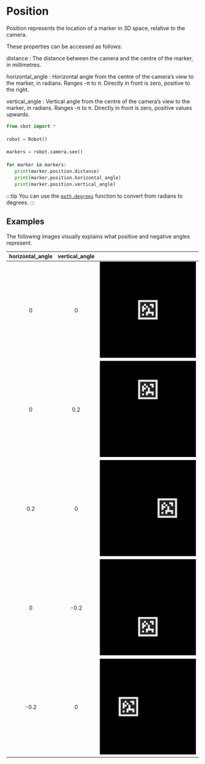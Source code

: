 # Position

Position represents the location of a marker in 3D space, relative to the camera.

These properties can be accessed as follows:

<!-- Uses remark-deflist plugin -->
distance
: The distance between the camera and the centre of the marker, in millimetres.

horizontal_angle
: Horizontal angle from the centre of the camera’s view to the marker, in radians. Ranges -&pi; to &pi;. Directly in front is zero, positive to the right.

vertical_angle
: Vertical angle from the centre of the camera’s view to the marker, in radians. Ranges -&pi; to &pi;. Directly in front is zero, positive values upwards.


```python
from sbot import *

robot = Robot()

markers = robot.camera.see()

for marker in markers:
   print(marker.position.distance)
   print(marker.position.horizontal_angle)
   print(marker.position.vertical_angle)
```

:::tip
You can use the [`math.degrees`](https://docs.python.org/3/library/math.html#math.degrees) function to convert from radians to degrees.
:::

## Examples

The following images visually explains what positive and negative angles represent.

| horizontal_angle | vertical_angle |                                                                                   |
| :--------------: | :------------: | :-------------------------------------------------------------------------------: |
|             0    |           0    | ![Position centre](../../assets/img/api/vision/pos_centre.png "Position centre")  |
|             0    |           0.2  | ![Position up](../../assets/img/api/vision/pos_up.png "Position up")              |
|             0.2  |           0    | ![Position right](../../assets/img/api/vision/pos_right.png "Position right")     |
|             0    |          -0.2  | ![Position down](../../assets/img/api/vision/pos_down.png "Position down")        |
|            -0.2  |           0    | ![Position left](../../assets/img/api/vision/pos_left.png "Position left")        |
